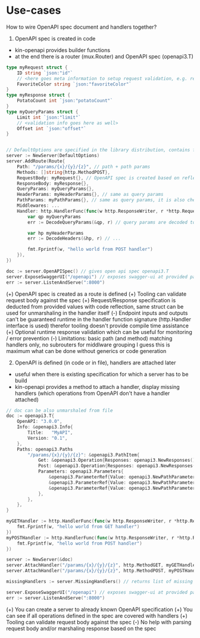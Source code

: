 # Use-cases

How to wire OpenAPI spec document and handlers together?

1. OpenAPI spec is created in code

- kin-openapi provides builder functions
- at the end there is a router (mux.Router) and OpenAPI spec (openapi3.T)

```go
type myRequest struct {
    ID string `json:"id"`
    // <here goes meta information to setup request validation, e.g. regular expression>
    FavoriteColor string `json:"favoriteColor"`
}
type myResponse struct {
    PotatoCount int `json:"potatoCount"`
}
type myQueryParams struct {
    Limit int `json:"limit"`
    // <validation info goes here as well>
    Offset int `json:"offset"`
}


// DefaultOptions are specified in the library distribution, contains for example openapi3.Info and other meta data
server := NewServer(DefaultOptions)
server.AddRoute(Route{
    Path: "/params/{x}/{y}/{z}", // path + path params
    Methods: []string{http.MethodPOST},
    RequestBody: myRequest{}, // OpenAPI spec is created based on reflection
    ResponseBody: myResponse{},
    QueryParams: myQueryParams{},
    HeaderParams: myHeaderParams{}, // same as query params
    PathParams: myPathParams{}, // same as query params, it is also checked that Path template matches this structure fields
    Middlewares: ...
    Handler: http.HandlerFunc(func(w http.ResponseWriter, r *http.Request) {
        var qp myQueryParams
        err := DecodeQueryParams(&qp, r) // query params are decoded to provided structure

        var hp myHeaderParams
        err := DecodeHeaders(&hp, r) // ...

        fmt.Fprintf(w, "hello world from POST handler")
    }),
})

doc := server.OpenAPISpec() // gives open api spec openapi3.T
server.ExposeSwaggerUI("/openapi") // exposes swagger-ui at provided path
err := server.ListenAndServe(":8000")
```

(+) OpenAPI spec is created as a route is defined
(+) Tooling can validate request body against the spec
(+) Request/Response specification is deducted from provided values with code reflection, same struct can be used for unmarshaling in the handler itself
(-) Endpoint inputs and outputs can't be guaranteed runtime in the handler function signature (http.Handler interface is used) therefor tooling doesn't provide compile time assistance
(+) Optional runtime response validation which can be useful for monitoring / error prevention
(-) Limitations: basic path (and method) matching handlers only, no subrouters for middlware grouping
I guess this is maximum what can be done without generics or code generation

2. OpenAPI is defined (in code or in file), handlers are attached later

- useful when there is existing specification for which a server has to be build
- kin-openapi provides a method to attach a handler, display missing handlers (which operations from OpenAPI don't have a handler attached)

```go
// doc can be also unmarshaled from file
doc := openapi3.T{
    OpenAPI: "3.0.0",
    Info: &openapi3.Info{
        Title:   "MyAPI",
        Version: "0.1",
    },
    Paths: openapi3.Paths
        "/params/{x}/{y}/{z}": &openapi3.PathItem{
            Get: &openapi3.Operation{Responses: openapi3.NewResponses()},
            Post: &openapi3.Operation{Responses: openapi3.NewResponses()},
            Parameters: openapi3.Parameters{
                &openapi3.ParameterRef{Value: openapi3.NewPathParameter("x")},
                &openapi3.ParameterRef{Value: openapi3.NewPathParameter("y")},
                &openapi3.ParameterRef{Value: openapi3.NewPathParameter("z")},
            },
        },
    },
}

myGETHandler := http.HandlerFunc(func(w http.ResponseWriter, r *http.Request) {
    fmt.Fprintf(w, "hello world from GET handler")
})
myPOSTHandler := http.HandlerFunc(func(w http.ResponseWriter, r *http.Request) {
    fmt.Fprintf(w, "hello world from POST handler")
})

server := NewServer(&doc)
server.AttachHandler("/params/{x}/{y}/{z}", http.MethodGET, myGETHandler)
server.AttachHandler("/params/{x}/{y}/{z}", http.MethodPOST, myPOSTHandler)

missingHandlers := server.MissingHandlers() // returns list of missing handlers

server.ExposeSwaggerUI("/openapi") // exposes swagger-ui at provided path
err := server.ListenAndServe(":8000")

```

(+) You can create a server to already known OpenAPI specification
(+) You can see if all operations defined in the spec are covered with handlers
(+) Tooling can validate request body against the spec
(-) No help with parsing request body and/or marshaling response based on the spec
